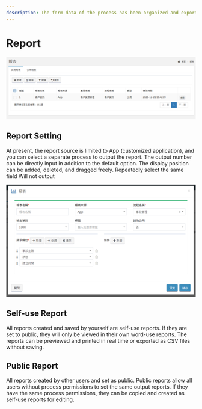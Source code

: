 ```yaml
---
description: The form data of the process has been organized and exported
---
```


# Report

![](../.gitbook/assets/tu-pian-%20%2841%29.png)

## Report Setting

At present, the report source is limited to App \(customized application\), and you can select a separate process to output the report. The output number can be directly input in addition to the default option. The display position can be added, deleted, and dragged freely. Repeatedly select the same field Will not output

![](../.gitbook/assets/report%20%281%29.png)

## Self-use Report

All reports created and saved by yourself are self-use reports. If they are set to public, they will only be viewed in their own word-use reports. The reports can be previewed and printed in real time or exported as CSV files without saving.

## Public Report

All reports created by other users and set as public. Public reports allow all users without process permissions to set the same output reports. If they have the same process permissions, they can be copied and created as self-use reports for editing.

